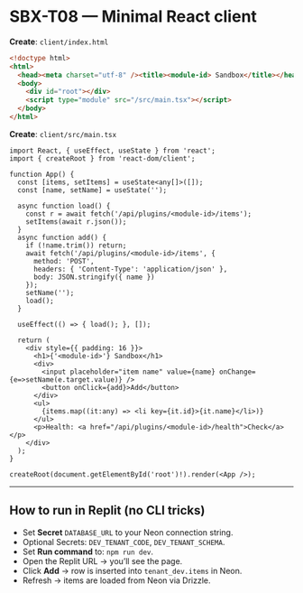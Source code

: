 # SBX-T08 — Minimal React client

**Create**: `client/index.html`
```html
<!doctype html>
<html>
  <head><meta charset="utf-8" /><title><module-id> Sandbox</title></head>
  <body>
    <div id="root"></div>
    <script type="module" src="/src/main.tsx"></script>
  </body>
</html>
```

**Create**: `client/src/main.tsx`
```tsx
import React, { useEffect, useState } from 'react';
import { createRoot } from 'react-dom/client';

function App() {
  const [items, setItems] = useState<any[]>([]);
  const [name, setName] = useState('');

  async function load() {
    const r = await fetch('/api/plugins/<module-id>/items');
    setItems(await r.json());
  }
  async function add() {
    if (!name.trim()) return;
    await fetch('/api/plugins/<module-id>/items', {
      method: 'POST',
      headers: { 'Content-Type': 'application/json' },
      body: JSON.stringify({ name })
    });
    setName('');
    load();
  }

  useEffect(() => { load(); }, []);

  return (
    <div style={{ padding: 16 }}>
      <h1>{'<module-id>'} Sandbox</h1>
      <div>
        <input placeholder="item name" value={name} onChange={e=>setName(e.target.value)} />
        <button onClick={add}>Add</button>
      </div>
      <ul>
        {items.map((it:any) => <li key={it.id}>{it.name}</li>)}
      </ul>
      <p>Health: <a href="/api/plugins/<module-id>/health">Check</a></p>
    </div>
  );
}

createRoot(document.getElementById('root')!).render(<App />);
```

---

## How to run in Replit (no CLI tricks)

- Set **Secret** `DATABASE_URL` to your Neon connection string.
- Optional Secrets: `DEV_TENANT_CODE`, `DEV_TENANT_SCHEMA`.
- Set **Run command** to: `npm run dev`.
- Open the Replit URL → you’ll see the page.
- Click **Add** → row is inserted into `tenant_dev.items` in Neon.
- Refresh → items are loaded from Neon via Drizzle.
